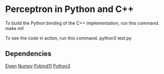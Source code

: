 # Perceptron in Python and C++

To build the Python binding of the C++ implementation, run this command.
make mll

To see the code in action, run this command.
python3 test.py

## Dependencies
[Eigen](http://eigen.tuxfamily.org/index.php?title=Main_Page)
[Numpy](https://numpy.org/)
[Pybind11](https://pybind11.readthedocs.io/en/stable/index.html)
[Python3](https://docs.python.org/3/)

